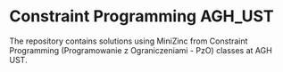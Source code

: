 # Constraint Programming AGH_UST

The repository contains solutions using MiniZinc from Constraint Programming (Programowanie z Ograniczeniami - PzO) classes at AGH UST.
